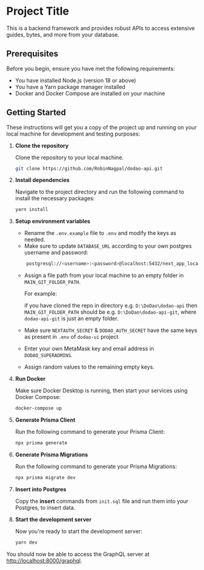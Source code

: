 # Project Title

This is a backend framework and provides robust APIs to access extensive guides, bytes, and more from your database.

## Prerequisites

Before you begin, ensure you have met the following requirements:

- You have installed Node.js (version 18 or above)
- You have a Yarn package manager installed
- Docker and Docker Compose are installed on your machine

## Getting Started

These instructions will get you a copy of the project up and running on your local machine for development and testing purposes:

1.  **Clone the repository**

    Clone the repository to your local machine.

    ```bash
    git clone https://github.com/RobinNagpal/dodao-api.git
    ```

2.  **Install dependencies**

    Navigate to the project directory and run the following command to install the necessary packages:

    ```bash
    yarn install
    ```

3.  **Setup environment variables**

    - Rename the `.env.example` file to `.env` and modify the keys as needed.
    - Make sure to update `DATABASE_URL` according to your own postgres username and password:

    ```bash
        postgresql://<username>:<password>@localhost:5432/next_app_localhost_db?sslmode=verify-full
    ```

    - Assign a file path from your local machine to an empty folder in `MAIN_GIT_FOLDER_PATH`.

      For example:

      if you have cloned the repo in directory e.g. `D:\DoDao\dodao-api`
      then `MAIN_GIT_FOLDER_PATH` should be e.g. `D:\DoDao\dodao-api-git`,
      where `dodao-api-git` is just an empty folder.

    - Make sure `NEXTAUTH_SECRET` & `DODAO_AUTH_SECRET` have the same keys as present in `.env` of `dodao-ui` project
    - Enter your own MetaMask key and email address in `DODAO_SUPERADMINS`.
    - Assign random values to the remaining empty keys.

4.  **Run Docker**

    Make sure Docker Desktop is running, then start your services using Docker Compose:

    ```bash
    docker-compose up
    ```

5.  **Generate Prisma Client**

    Run the following command to generate your Prisma Client:

    ```bash
    npx prisma generate
    ```

6.  **Generate Prisma Migrations**

    Run the following command to generate your Prisma Migrations:

    ```bash
    npx prisma migrate dev
    ```

7.  **Insert into Postgres**

    Copy the **insert** commands from `init.sql` file and run them into your Postgres, to insert data.

8.  **Start the development server**

    Now you're ready to start the development server:

    ```bash
    yarn dev
    ```

You should now be able to access the GraphQL server at [http://localhost:8000/graphql](http://localhost:8000/graphql).
